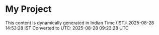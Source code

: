 # My Project

This content is dynamically generated in Indian Time (IST): 2025-08-28 14:53:28 IST
Converted to UTC: 2025-08-28 09:23:28 UTC
